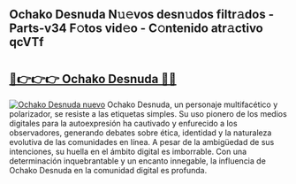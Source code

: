 ## Ochako Desnuda N𝚞𝚎vos desn𝚞dos filtr𝚊dos - Parts-v34 F𝚘tos vid𝚎o - C𝚘ntenido atr𝚊ctivo qcVTf

# <h2><a href="http://mb26ln.tromn.icu/?c=Ochako+Desnuda">🔗👉👉👉 Ochako Desnuda 🔗🔗</a></h2>

[![Ochako Desnuda nuevo](https://i.imgur.com/pEAQMta.gif)](http://mb26ln.tromn.icu/?c=Ochako+Desnuda)
Ochako Desnuda, un personaje multifacético y polarizador, se resiste a las etiquetas simples. Su uso pionero de los medios digitales para la autoexpresión ha cautivado y enfurecido a los observadores, generando debates sobre ética, identidad y la naturaleza evolutiva de las comunidades en línea. A pesar de la ambigüedad de sus intenciones, su huella en el ámbito digital es imborrable. Con una determinación inquebrantable y un encanto innegable, la influencia de Ochako Desnuda en la comunidad digital es profunda.
